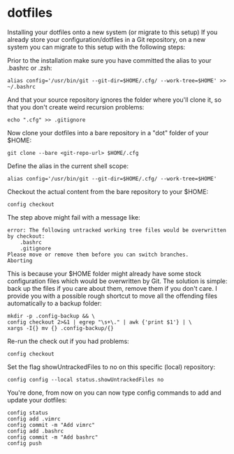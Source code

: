 # dotfiles

Installing your dotfiles onto a new system (or migrate to this setup)
If you already store your configuration/dotfiles in a Git repository, on a new system you can migrate to this setup with the following steps:

Prior to the installation make sure you have committed the alias to your .bashrc or .zsh:

```
alias config='/usr/bin/git --git-dir=$HOME/.cfg/ --work-tree=$HOME' >> ~/.bashrc
```

And that your source repository ignores the folder where you'll clone it, so that you don't create weird recursion problems:

```
echo ".cfg" >> .gitignore
```

Now clone your dotfiles into a bare repository in a "dot" folder of your $HOME:

```
git clone --bare <git-repo-url> $HOME/.cfg
```

Define the alias in the current shell scope:

```
alias config='/usr/bin/git --git-dir=$HOME/.cfg/ --work-tree=$HOME'
```

Checkout the actual content from the bare repository to your $HOME:

```
config checkout
```

The step above might fail with a message like:

```
error: The following untracked working tree files would be overwritten by checkout:
    .bashrc
    .gitignore
Please move or remove them before you can switch branches.
Aborting
```

This is because your $HOME folder might already have some stock configuration files which would be overwritten by Git. The solution is simple: back up the files if you care about them, remove them if you don't care. I provide you with a possible rough shortcut to move all the offending files automatically to a backup folder:

```
mkdir -p .config-backup && \
config checkout 2>&1 | egrep "\s+\." | awk {'print $1'} | \
xargs -I{} mv {} .config-backup/{}
```

Re-run the check out if you had problems:

```
config checkout
```

Set the flag showUntrackedFiles to no on this specific (local) repository:

```
config config --local status.showUntrackedFiles no
```

You're done, from now on you can now type config commands to add and update your dotfiles:
```
config status
config add .vimrc
config commit -m "Add vimrc"
config add .bashrc
config commit -m "Add bashrc"
config push
```
